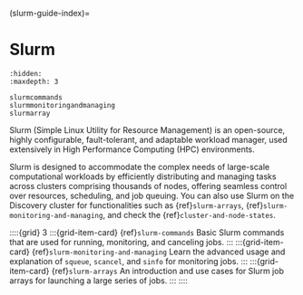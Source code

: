 (slurm-guide-index)=
# Slurm

```{toctree}
:hidden:
:maxdepth: 3

slurmcommands
slurmmonitoringandmanaging
slurmarray
```

Slurm (Simple Linux Utility for Resource Management) is an open-source, highly configurable, fault-tolerant, and adaptable workload manager, used extensively in High Performance Computing (HPC) environments.

Slurm is designed to accommodate the complex needs of large-scale computational workloads by efficiently distributing and managing tasks across clusters comprising thousands of nodes, offering seamless control over resources, scheduling, and job queuing.
You can also use Slurm on the Discovery cluster for functionalities such as {ref}`slurm-arrays`, {ref}`slurm-monitoring-and-managing`, and check the {ref}`cluster-and-node-states`.

::::{grid} 3
:::{grid-item-card} {ref}`slurm-commands`
Basic Slurm commands that are used for running, monitoring, and canceling jobs.
:::
:::{grid-item-card} {ref}`slurm-monitoring-and-managing`
Learn the advanced usage and explanation of `squeue`, `scancel`, and `sinfo` for monitoring jobs.
:::
:::{grid-item-card} {ref}`slurm-arrays`
An introduction and use cases for Slurm job arrays for launching a large series of jobs.
:::
::::
